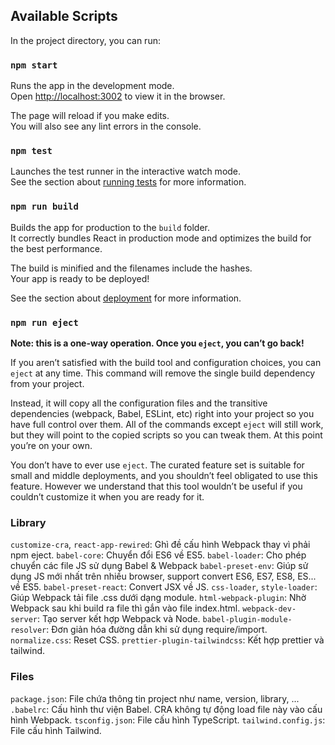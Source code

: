 ## Available Scripts

In the project directory, you can run:

### `npm start`

Runs the app in the development mode.\
Open [http://localhost:3002](http://localhost:3000) to view it in the browser.

The page will reload if you make edits.\
You will also see any lint errors in the console.

### `npm test`

Launches the test runner in the interactive watch mode.\
See the section about [running tests](https://facebook.github.io/create-react-app/docs/running-tests) for more information.

### `npm run build`

Builds the app for production to the `build` folder.\
It correctly bundles React in production mode and optimizes the build for the best performance.

The build is minified and the filenames include the hashes.\
Your app is ready to be deployed!

See the section about [deployment](https://facebook.github.io/create-react-app/docs/deployment) for more information.

### `npm run eject`

**Note: this is a one-way operation. Once you `eject`, you can’t go back!**

If you aren’t satisfied with the build tool and configuration choices, you can `eject` at any time. This command will remove the single build dependency from your project.

Instead, it will copy all the configuration files and the transitive dependencies (webpack, Babel, ESLint, etc) right into your project so you have full control over them. All of the commands except `eject` will still work, but they will point to the copied scripts so you can tweak them. At this point you’re on your own.

You don’t have to ever use `eject`. The curated feature set is suitable for small and middle deployments, and you shouldn’t feel obligated to use this feature. However we understand that this tool wouldn’t be useful if you couldn’t customize it when you are ready for it.

### Library

`customize-cra`, `react-app-rewired`: Ghì đề cấu hình Webpack thay vì phải npm eject.
`babel-core`: Chuyển đổi ES6 về ES5.
`babel-loader`: Cho phép chuyển các file JS sử dụng Babel & Webpack
`babel-preset-env`: Giúp sử dụng JS mới nhất trên nhiều browser, support convert ES6, ES7, ES8, ES... về ES5.
`babel-preset-react`: Convert JSX về JS.
`css-loader`, `style-loader`: Giúp Webpack tải file .css dưới dạng module.
`html-webpack-plugin`: Nhờ Webpack sau khi build ra file thì gắn vào file index.html.
`webpack-dev-server`: Tạo server kết hợp Webpack và Node.
`babel-plugin-module-resolver`: Đơn giản hóa đường dẫn khi sử dụng require/import.
`normalize.css`: Reset CSS.
`prettier-plugin-tailwindcss`: Kết hợp prettier và tailwind.

### Files

`package.json`: File chứa thông tin project như name, version, library, ...  
`.babelrc`: Cấu hình thư viện Babel. CRA không tự động load file này vào cấu hình Webpack.
`tsconfig.json`: File cấu hình TypeScript.
`tailwind.config.js`: File cấu hình Tailwind.
